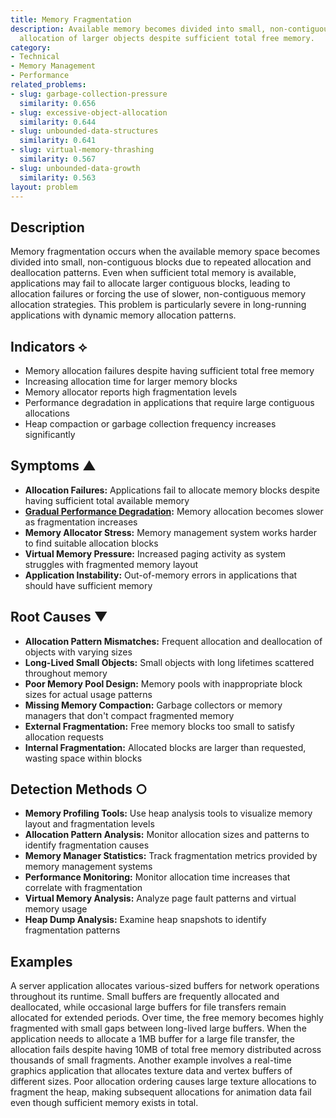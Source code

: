 ```yaml
---
title: Memory Fragmentation
description: Available memory becomes divided into small, non-contiguous blocks, preventing
  allocation of larger objects despite sufficient total free memory.
category:
- Technical
- Memory Management
- Performance
related_problems:
- slug: garbage-collection-pressure
  similarity: 0.656
- slug: excessive-object-allocation
  similarity: 0.644
- slug: unbounded-data-structures
  similarity: 0.641
- slug: virtual-memory-thrashing
  similarity: 0.567
- slug: unbounded-data-growth
  similarity: 0.563
layout: problem
---
```


## Description

Memory fragmentation occurs when the available memory space becomes divided into small, non-contiguous blocks due to repeated allocation and deallocation patterns. Even when sufficient total memory is available, applications may fail to allocate larger contiguous blocks, leading to allocation failures or forcing the use of slower, non-contiguous memory allocation strategies. This problem is particularly severe in long-running applications with dynamic memory allocation patterns.

## Indicators ⟡

- Memory allocation failures despite having sufficient total free memory
- Increasing allocation time for larger memory blocks
- Memory allocator reports high fragmentation levels
- Performance degradation in applications that require large contiguous allocations
- Heap compaction or garbage collection frequency increases significantly

## Symptoms ▲

- **Allocation Failures:** Applications fail to allocate memory blocks despite having sufficient total available memory
- **[Gradual Performance Degradation](gradual-performance-degradation.md):** Memory allocation becomes slower as fragmentation increases
- **Memory Allocator Stress:** Memory management system works harder to find suitable allocation blocks
- **Virtual Memory Pressure:** Increased paging activity as system struggles with fragmented memory layout
- **Application Instability:** Out-of-memory errors in applications that should have sufficient memory

## Root Causes ▼

- **Allocation Pattern Mismatches:** Frequent allocation and deallocation of objects with varying sizes
- **Long-Lived Small Objects:** Small objects with long lifetimes scattered throughout memory
- **Poor Memory Pool Design:** Memory pools with inappropriate block sizes for actual usage patterns
- **Missing Memory Compaction:** Garbage collectors or memory managers that don't compact fragmented memory
- **External Fragmentation:** Free memory blocks too small to satisfy allocation requests
- **Internal Fragmentation:** Allocated blocks are larger than requested, wasting space within blocks

## Detection Methods ○

- **Memory Profiling Tools:** Use heap analysis tools to visualize memory layout and fragmentation levels
- **Allocation Pattern Analysis:** Monitor allocation sizes and patterns to identify fragmentation causes
- **Memory Manager Statistics:** Track fragmentation metrics provided by memory management systems
- **Performance Monitoring:** Monitor allocation time increases that correlate with fragmentation
- **Virtual Memory Analysis:** Analyze page fault patterns and virtual memory usage
- **Heap Dump Analysis:** Examine heap snapshots to identify fragmentation patterns

## Examples

A server application allocates various-sized buffers for network operations throughout its runtime. Small buffers are frequently allocated and deallocated, while occasional large buffers for file transfers remain allocated for extended periods. Over time, the free memory becomes highly fragmented with small gaps between long-lived large buffers. When the application needs to allocate a 1MB buffer for a large file transfer, the allocation fails despite having 10MB of total free memory distributed across thousands of small fragments. Another example involves a real-time graphics application that allocates texture data and vertex buffers of different sizes. Poor allocation ordering causes large texture allocations to fragment the heap, making subsequent allocations for animation data fail even though sufficient memory exists in total.